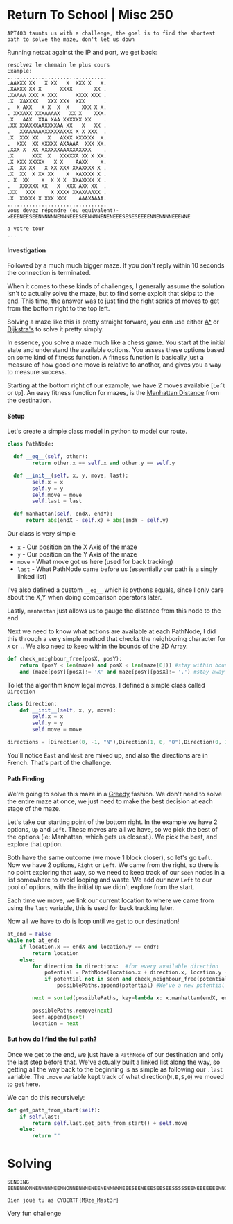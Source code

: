 # Return To School | Misc 250

```
APT403 taunts us with a challenge, the goal is to find the shortest path to solve the maze, don't let us down
```

Running netcat against the IP and port, we get back:

```
resolvez le chemain le plus cours
Example:
................................
.AAXXX XX   X XX   X  XXX X   X.
.XAXXX XX X      XXXX       XX .
.XAAAA XXX X XXX      XXXX XXX .
.X  XAXXXX   XXX XXX  XXX      .
.  X AXX   X X  X  X    XXX X X.
. XXXAXX XXXAAAAX   XX X    XXX.
.X   AAX  XAA XAA XXXXXX XX    .
.XX XXAXXXAAXXXXAA XX   X   XX .
.   XXAAAAAXXXXXXAXXX X X XXX  .
.X  XXX XX   X   AXXX XXXXXX  X.
.  XXX  XX XXXXX AXAAAA  XXX XX.
.XXX X  XX XXXXXXAAAXXAXXXX    .
.X      XXX  X   XXXXXA XX X XX.
.X XXX XXXXX   X X    AAXX    X.
.X  XX XX   X XX XXX XXAXXXX X .
.X  XX  X XX XX    X  XAXXXX X .
. X  XX    X  X X X  XXAXXXX X .
.   XXXXXX XX   X  XXX AXX XX  .
.XX   XXX     X XXXX XXAXAAAXX .
.X  XXXXX X XXX XXX    AAAXAAAA.
................................
vous devez répondre (ou equivalent)->EEENEESEENNNNNNENNNEEESEENNNNENENEEESESESEEEENNENNNNEEENNE

a votre tour
...
```

#### Investigation

Followed by a much much bigger maze. If you don't reply within 10 seconds the connection is terminated.

When it comes to these kinds of challenges, I generally assume the solution isn't to actually solve the maze,
but to find some exploit that skips to the end. This time, the answer was to just find the right series of moves to get from the bottom right to the top left.

Solving a maze like this is pretty straight forward, you can use either [A*](https://en.wikipedia.org/wiki/A*_search_algorithm) or [Dijkstra's](https://en.wikipedia.org/wiki/Dijkstra%27s_algorithm) to solve it pretty simply.

In essence, you solve a maze much like a chess game. You start at the initial state and understand the available options. You assess these options based on some kind of fitness function. A fitness function is basically just a measure of how good one move is relative to another, and gives you a way to measure success.

Starting at the bottom right of our example, we have 2 moves available [`Left` or `Up`]. An easy fitness function for mazes, is the [Manhattan Distance](https://en.wikipedia.org/wiki/Taxicab_geometry) from the destination.   

#### Setup

Let's create a simple class model in python to model our route.

``` python
class PathNode:

  def __eq__(self, other):
        return other.x == self.x and other.y == self.y

  def __init__(self, x, y, move, last):
        self.x = x
        self.y = y
        self.move = move
        self.last = last

  def manhattan(self, endX, endY):
      return abs(endX - self.x) + abs(endY - self.y)
```

Our class is very simple
- `x` - Our position on the X Axis of the maze
- `y` - Our position on the Y Axis of the maze
- `move` - What move got us here (used for back tracking)
- `last` - What PathNode came before us (essentially our path is a singly linked list)

I've also defined a custom `__eq__` which is pythons equals, since I only care about the X,Y when doing comparison operators later.

Lastly, `manhattan` just allows us to gauge the distance from this node to the end.

Next we need to know what actions are available at each PathNode, I did this through a very simple method that checks the neighboring character for `X` or `.`. We also need to keep within the bounds of the 2D Array.

``` python
def check_neighbour_free(posX, posY):
    return (posY < len(maze) and posX < len(maze[0])) #stay within bounds
    and (maze[posY][posX]!= 'X' and maze[posY][posX]!= '.') #stay away from walls
```

To let the algorithm know legal moves, I defined a simple class called `Direction`

``` python
class Direction:
    def __init__(self, x, y, move):
        self.x = x
        self.y = y
        self.move = move

directions = [Direction(0, -1, "N"),Direction(1, 0, "O"),Direction(0, 1, "S"),Direction(-1, 0, "E")]        
```

You'll notice `East` and `West` are mixed up, and also the directions are in French. That's part of the challenge.


#### Path Finding

We're going to solve this maze in a [Greedy](https://brilliant.org/wiki/greedy-algorithm/#:~:text=A%20greedy%20algorithm%20is%20a,to%20solve%20the%20entire%20problem.&text=However%2C%20in%20many%20problems%2C%20a,not%20produce%20an%20optimal%20solution.) fashion. We don't need to solve the entire maze at once, we just need to make the best decision at each stage of the maze.

Let's take our starting point of the bottom right. In the example we have 2 options, `Up` and `Left`. These moves are all we have, so we pick the best of the options (ie: Manhattan, which gets us closest.). We pick the best, and explore that option.

Both have the same outcome (we move 1 block closer), so let's go `Left`. Now we have 2 options, `Right` or `Left`. We came from the right, so there is no point exploring that way, so we need to keep track of our `seen` nodes in a list somewhere to avoid looping and waste. We add our new `Left` to our pool of options, with the initial `Up` we didn't explore from the start.

Each time we move, we link our current location to where we came from using the `last` variable, this is used for back tracking later.

Now all we have to do is loop until we get to our destination!

``` python
at_end = False
while not at_end:
    if location.x == endX and location.y == endY:
        return location
    else:
        for direction in directions:  #for every available direction
            potential = PathNode(location.x + direction.x, location.y + direction.y, direction.move, location)
            if potential not in seen and check_neighbour_free(potential.x, potential.y): #Is this a new route, and is it free
                possiblePaths.append(potential) #We've a new potential path

        next = sorted(possiblePaths, key=lambda x: x.manhattan(endX, endY))[0] #Pick the most valuable path

        possiblePaths.remove(next)
        seen.append(next)
        location = next

```

#### But how do I find the full path?
Once we get to the end, we just have a `PathNode` of our destination and only the last step before that. We've actually built a linked list along the way, so getting all the way back to the beginning is as simple as following our `.last` variable. The `.move` variable kept track of what direction(`N,E,S,O`) we moved to get here.

We can do this recursively:
``` python
def get_path_from_start(self):
    if self.last:
        return self.last.get_path_from_start() + self.move
    else:
        return ""
```

# Solving

```
SENDING EENENNONNENNNNNEENNONNENNNENEENENNNNNEEESEENEEESEESEESSSSSEENEEEEEEENNONONNENNNEEEEENEEEEESESSESEEESESEESSSSEESSSSSEESESSEENENNNNENEENENNNNONNENNNEENNNENEESSEESEEEENEEEENNOONNNNNNENNNEEEENENNNNOONNNNEENEENENNOOONNNNONNNENEEESEEEEENEEE

Bien joué tu as CYBERTF{M@ze_Mast3r}
```

Very fun challenge
